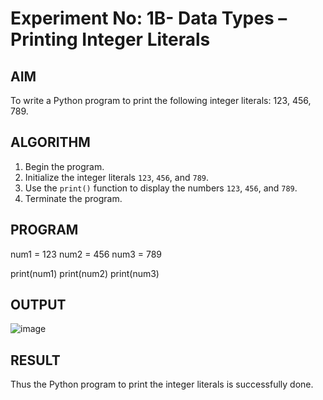 # Experiment No: 1B- Data Types – Printing Integer Literals

## AIM  
To write a Python program to print the following integer literals: 123, 456, 789.

## ALGORITHM  
1. Begin the program.  
2. Initialize the integer literals `123`, `456`, and `789`.  
3. Use the `print()` function to display the numbers `123`, `456`, and `789`.  
4. Terminate the program.

## PROGRAM

num1 = 123
num2 = 456
num3 = 789

print(num1)
print(num2)
print(num3)

## OUTPUT
![image](https://github.com/user-attachments/assets/06335187-7245-47bf-9290-bde55114098c)


## RESULT
 Thus the Python program to print the integer literals is successfully done.
